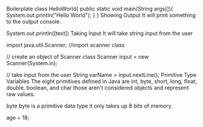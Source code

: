 Boilerplate
class HelloWorld{ 
public static void main(String args[]){ 
System.out.println("Hello World"); 
} 
}
Showing Output
It will print something to the output console.

System.out.println([text])
Taking Input
It will take string input from the user

import java.util.Scanner; //import scanner class

// create an object of Scanner class
Scanner input = new Scanner(System.in);

// take input from the user
String varName = input.nextLine();
Primitive Type Variables
The eight primitives defined in Java are int, byte, short, long, float, double, boolean, and char those aren't considered objects and represent raw values.

byte
byte is a primitive data type it only takes up 8 bits of memory.

age = 18;
